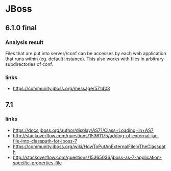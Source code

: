 # JBoss #

## 6.1.0 final ##

### Analysis result ###

Files that are put into server/<instance>/conf can be accesses by each web application that runs within <instance> (eg. default instance).
This also works with files in arbitrary subdirectories of conf.

### links ###
* https://community.jboss.org/message/571408




## 7.1 ##

### links ###
* https://docs.jboss.org/author/display/AS71/Class+Loading+in+AS7
* http://stackoverflow.com/questions/15361175/adding-of-external-jar-file-into-classpath-for-jboss-7
* https://community.jboss.org/wiki/HowToPutAnExternalFileInTheClasspath
* http://stackoverflow.com/questions/15365036/jboss-as-7-application-specific-properties-file

